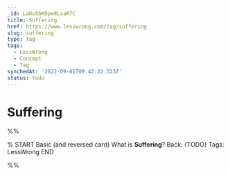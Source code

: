 ```yaml
---
_id: LaDu5bKDpe8LxaR7C
title: Suffering
href: https://www.lesswrong.com/tag/suffering
slug: suffering
type: tag
tags:
  - LessWrong
  - Concept
  - Tag
synchedAt: '2022-09-01T09:42:22.323Z'
status: todo
---
```


# Suffering


%%

% START
Basic (and reversed card)
What is **Suffering**?
Back: {TODO}
Tags: LessWrong
END
<!--ID: 1663156952111-->


%%
	
